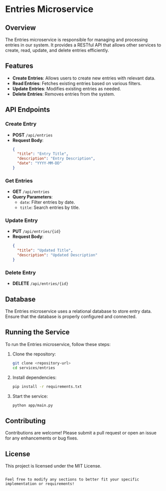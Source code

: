 # Entries Microservice

## Overview

The Entries microservice is responsible for managing and processing entries in our system. It provides a RESTful API that allows other services to create, read, update, and delete entries efficiently.

## Features

- **Create Entries**: Allows users to create new entries with relevant data.
- **Read Entries**: Fetches existing entries based on various filters.
- **Update Entries**: Modifies existing entries as needed.
- **Delete Entries**: Removes entries from the system.

## API Endpoints

### Create Entry

- **POST** `/api/entries`
- **Request Body**:
  ```json
  {
    "title": "Entry Title",
    "description": "Entry Description",
    "date": "YYYY-MM-DD"
  }
  ```

### Get Entries

- **GET** `/api/entries`
- **Query Parameters**:
  - `date`: Filter entries by date.
  - `title`: Search entries by title.

### Update Entry

- **PUT** `/api/entries/{id}`
- **Request Body**:
  ```json
  {
    "title": "Updated Title",
    "description": "Updated Description"
  }
  ```

### Delete Entry

- **DELETE** `/api/entries/{id}`

## Database

The Entries microservice uses a relational database to store entry data. Ensure that the database is properly configured and connected.

## Running the Service

To run the Entries microservice, follow these steps:

1. Clone the repository:
   ```bash
   git clone <repository-url>
   cd services/entries
   ```

2. Install dependencies:
   ```bash
   pip install -r requirements.txt
   ```

3. Start the service:
   ```bash
   python app/main.py
   ```

## Contributing

Contributions are welcome! Please submit a pull request or open an issue for any enhancements or bug fixes.

## License

This project is licensed under the MIT License.
```

Feel free to modify any sections to better fit your specific implementation or requirements!
